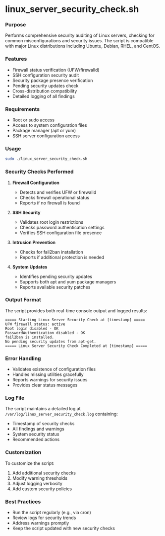 # linux_server_security_check.sh

### Purpose
Performs comprehensive security auditing of Linux servers, checking for common misconfigurations and security issues. The script is compatible with major Linux distributions including Ubuntu, Debian, RHEL, and CentOS.

### Features
- Firewall status verification (UFW/firewalld)
- SSH configuration security audit
- Security package presence verification
- Pending security updates check
- Cross-distribution compatibility
- Detailed logging of all findings

### Requirements
- Root or sudo access
- Access to system configuration files
- Package manager (apt or yum)
- SSH server configuration access

### Usage
```bash
sudo ./linux_server_security_check.sh
```

### Security Checks Performed

1. **Firewall Configuration**
   - Detects and verifies UFW or firewalld
   - Checks firewall operational status
   - Reports if no firewall is found

2. **SSH Security**
   - Validates root login restrictions
   - Checks password authentication settings
   - Verifies SSH configuration file presence

3. **Intrusion Prevention**
   - Checks for fail2ban installation
   - Reports if additional protection is needed

4. **System Updates**
   - Identifies pending security updates
   - Supports both apt and yum package managers
   - Reports available security patches

### Output Format
The script provides both real-time console output and logged results:
```
===== Starting Linux Server Security Check at [timestamp] =====
UFW firewall status: active
Root login disabled - OK
PasswordAuthentication disabled - OK
fail2ban is installed.
No pending security updates from apt-get.
===== Linux Server Security Check Completed at [timestamp] =====
```

### Error Handling
- Validates existence of configuration files
- Handles missing utilities gracefully
- Reports warnings for security issues
- Provides clear status messages

### Log File
The script maintains a detailed log at `/var/log/linux_server_security_check.log` containing:
- Timestamp of security checks
- All findings and warnings
- System security status
- Recommended actions

### Customization
To customize the script:
1. Add additional security checks
2. Modify warning thresholds
3. Adjust logging verbosity
4. Add custom security policies

### Best Practices
- Run the script regularly (e.g., via cron)
- Review logs for security trends
- Address warnings promptly
- Keep the script updated with new security checks
